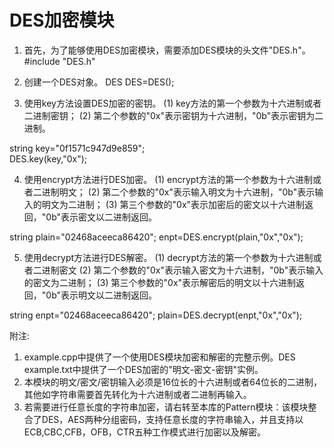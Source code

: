 # DES加密模块

   1. 首先，为了能够使用DES加密模块，需要添加DES模块的头文件"DES.h"。
   #include "DES.h"

   2. 创建一个DES对象。
   DES DES=DES();

   3. 使用key方法设置DES加密的密钥。
   (1) key方法的第一个参数为十六进制或者二进制密钥；
   (2) 第二个参数的"0x"表示密钥为十六进制，"0b"表示密钥为二进制。

   string key="0f1571c947d9e859";   
   DES.key(key,"0x");  


   4. 使用encrypt方法进行DES加密。
   (1) encrypt方法的第一个参数为十六进制或者二进制明文；
   (2) 第二个参数的"0x"表示输入明文为十六进制，"0b"表示输入的明文为二进制；
   (3) 第三个参数的"0x"表示加密后的密文以十六进制返回，"0b"表示密文以二进制返回。

   string plain="02468aceeca86420";
   enpt=DES.encrypt(plain,"0x","0x");


   5. 使用decrypt方法进行DES解密。
   (1) decrypt方法的第一个参数为十六进制或者二进制密文
   (2) 第二个参数的"0x"表示输入密文为十六进制，"0b"表示输入的密文为二进制；
   (3) 第三个参数的"0x"表示解密后的明文以十六进制返回，"0b"表示明文以二进制返回。

   string enpt="02468aceeca86420";
   plain=DES.decrypt(enpt,"0x","0x");


   附注: 
   1. example.cpp中提供了一个使用DES模块加密和解密的完整示例。DES example.txt中提供了一个DES加密的"明文-密文-密钥"实例。
   2. 本模块的明文/密文/密钥输入必须是16位长的十六进制或者64位长的二进制，其他如字符串需要首先转化为十六进制或者二进制再输入。
   3. 若需要进行任意长度的字符串加密，请右转至本库的Pattern模块：该模块整合了DES，AES两种分组密码，支持任意长度的字符串输入，并且支持以ECB,CBC,CFB，OFB，CTR五种工作模式进行加密以及解密。
